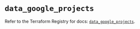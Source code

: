 # `data_google_projects`

Refer to the Terraform Registry for docs: [`data_google_projects`](https://registry.terraform.io/providers/hashicorp/google-beta/5.43.1/docs/data-sources/google_projects).
